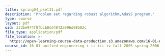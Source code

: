 ```yaml
---
title: spring04_pset11.pdf
description: 'Problem set regarding robust algorithm,Ada95 program.'
type: course
layout: pdf
uid: 323be974f0fbcb8dd4842a996d08582c
file_type: application/pdf
file_location: >-
  https://open-learning-course-data-production.s3.amazonaws.com/16-01-unified-engineering-i-ii-iii-iv-fall-2005-spring-2006/323be974f0fbcb8dd4842a996d08582c_spring04_pset11.pdf
course_id: 16-01-unified-engineering-i-ii-iii-iv-fall-2005-spring-2006
---
```

